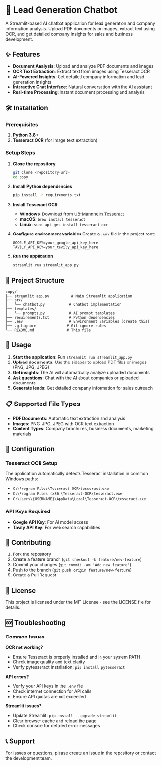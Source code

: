 # 🏢 Lead Generation Chatbot

A Streamlit-based AI chatbot application for lead generation and company information analysis. Upload PDF documents or images, extract text using OCR, and get detailed company insights for sales and business development.

## ✨ Features

- **Document Analysis**: Upload and analyze PDF documents and images
- **OCR Text Extraction**: Extract text from images using Tesseract OCR
- **AI-Powered Insights**: Get detailed company information and lead generation insights
- **Interactive Chat Interface**: Natural conversation with the AI assistant
- **Real-time Processing**: Instant document processing and analysis

## 🛠️ Installation

### Prerequisites

1. **Python 3.8+**
2. **Tesseract OCR** (for image text extraction)

### Setup Steps

1. **Clone the repository**
   ```bash
   git clone <repository-url>
   cd copy
   ```

2. **Install Python dependencies**
   ```bash
   pip install -r requirements.txt
   ```

3. **Install Tesseract OCR**
   - **Windows**: Download from [UB-Mannheim Tesseract](https://github.com/UB-Mannheim/tesseract/wiki)
   - **macOS**: `brew install tesseract`
   - **Linux**: `sudo apt-get install tesseract-ocr`

4. **Configure environment variables**
   Create a `.env` file in the project root:
   ```env
   GOOGLE_API_KEY=your_google_api_key_here
   TAVILY_API_KEY=your_tavily_api_key_here
   ```

5. **Run the application**
   ```bash
   streamlit run streamlit_app.py
   ```

## 📁 Project Structure

```
copy/
├── streamlit_app.py          # Main Streamlit application
├── src/
│   └── chatbot.py           # Chatbot implementation
├── templates/
│   └── prompts.py           # AI prompt templates
├── requirements.txt         # Python dependencies
├── .env                     # Environment variables (create this)
├── .gitignore              # Git ignore rules
└── README.md               # This file
```

## 🚀 Usage

1. **Start the application**: Run `streamlit run streamlit_app.py`
2. **Upload documents**: Use the sidebar to upload PDF files or images (PNG, JPG, JPEG)
3. **Get insights**: The AI will automatically analyze uploaded documents
4. **Ask questions**: Chat with the AI about companies or uploaded documents
5. **Generate leads**: Get detailed company information for sales outreach

## 📋 Supported File Types

- **PDF Documents**: Automatic text extraction and analysis
- **Images**: PNG, JPG, JPEG with OCR text extraction
- **Content Types**: Company brochures, business documents, marketing materials

## 🔧 Configuration

### Tesseract OCR Setup
The application automatically detects Tesseract installation in common Windows paths:
- `C:\Program Files\Tesseract-OCR\tesseract.exe`
- `C:\Program Files (x86)\Tesseract-OCR\tesseract.exe`
- `C:\Users\{USERNAME}\AppData\Local\Tesseract-OCR\tesseract.exe`

### API Keys Required
- **Google API Key**: For AI model access
- **Tavily API Key**: For web search capabilities

## 🤝 Contributing

1. Fork the repository
2. Create a feature branch (`git checkout -b feature/new-feature`)
3. Commit your changes (`git commit -am 'Add new feature'`)
4. Push to the branch (`git push origin feature/new-feature`)
5. Create a Pull Request

## 📝 License

This project is licensed under the MIT License - see the LICENSE file for details.

## 🆘 Troubleshooting

### Common Issues

**OCR not working?**
- Ensure Tesseract is properly installed and in your system PATH
- Check image quality and text clarity
- Verify pytesseract installation: `pip install pytesseract`

**API errors?**
- Verify your API keys in the `.env` file
- Check internet connection for API calls
- Ensure API quotas are not exceeded

**Streamlit issues?**
- Update Streamlit: `pip install --upgrade streamlit`
- Clear browser cache and reload the page
- Check console for detailed error messages

## 📞 Support

For issues or questions, please create an issue in the repository or contact the development team.
